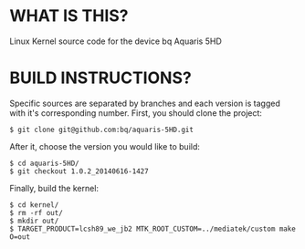 WHAT IS THIS?
=============

Linux Kernel source code for the device bq Aquaris 5HD

BUILD INSTRUCTIONS?
===================

Specific sources are separated by branches and each version is tagged with it's corresponding number. First, you should
clone the project:

	$ git clone git@github.com:bq/aquaris-5HD.git

After it, choose the version you would like to build:

	$ cd aquaris-5HD/
	$ git checkout 1.0.2_20140616-1427
	
Finally, build the kernel:
	
	$ cd kernel/
	$ rm -rf out/
	$ mkdir out/
	$ TARGET_PRODUCT=lcsh89_we_jb2 MTK_ROOT_CUSTOM=../mediatek/custom make O=out
